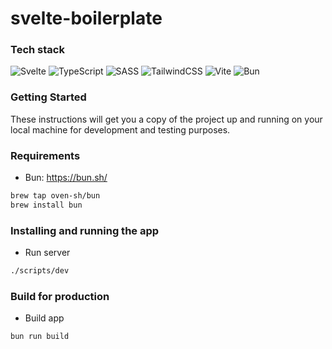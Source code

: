 # svelte-boilerplate

### Tech stack
![Svelte](https://img.shields.io/badge/Svelte-%23f1413d.svg?style=flat&logo=svelte&logoColor=white) ![TypeScript](https://img.shields.io/badge/typescript-%23007ACC.svg?style=flat&logo=typescript&logoColor=white) ![SASS](https://img.shields.io/badge/SASS-hotpink.svg?style=flat&logo=SASS&logoColor=white) ![TailwindCSS](https://img.shields.io/badge/Tailwindcss-%2338B2AC.svg?style=flat&logo=tailwind-css&logoColor=white) ![Vite](https://img.shields.io/badge/Vite-%2335495e.svg?style=flat&logo=vite&logoColor=%234FC08D) ![Bun](https://img.shields.io/badge/Bun-14151A.svg?style=flat&logo=Bun&logoColor=white)

### Getting Started

These instructions will get you a copy of the project up and
running on your local machine for development and testing purposes.

### Requirements

- Bun: https://bun.sh/
```bash
brew tap oven-sh/bun
brew install bun
```

### Installing and running the app

- Run server
```bash
./scripts/dev
```

### Build for production

- Build app
```bash
bun run build
```
